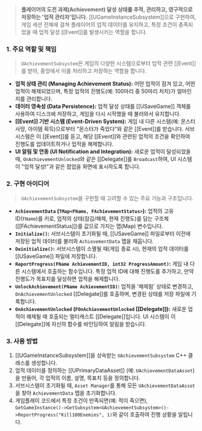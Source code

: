 > **플레이어의 도전 과제(Achievement) 달성 상태를 추적, 관리하고, 영구적으로 저장하는 '업적 관리자'입니다.** [[UGameInstanceSubsystem]]으로 구현하여, 게임 세션 전체에 걸쳐 플레이어의 업적 데이터를 유지하고, 특정 조건이 충족되었을 때 업적 달성 [[Event]]를 발생시키는 역할을 합니다.

### **1. 주요 역할 및 책임**
> `UAchievementSubsystem`은 게임의 다양한 시스템으로부터 업적 관련 [[Event]]를 받아, 중앙에서 이를 처리하고 저장하는 역할을 합니다.
* **업적 상태 관리 (Managing Achievement Status):**
    어떤 업적이 잠겨 있고, 어떤 업적이 해제되었으며, 특정 업적의 진행도(예: 100마리 중 50마리 처치)가 얼마인지를 관리합니다.
* **데이터 영속성 (Data Persistence):**
    업적 달성 상태를 [[USaveGame]] 객체를 사용하여 디스크에 저장하고, 게임을 다시 시작했을 때 불러와서 유지합니다.
* **[[Event]] 기반 시스템 (Event-Driven System):**
    게임 내 다른 시스템(예: 몬스터 사망, 아이템 획득)으로부터 "몬스터가 죽었다"와 같은 [[Event]]를 받습니다. 서브시스템은 이 [[Event]]를 듣고, 해당 [[Event]]와 관련된 업적의 조건을 확인하여 진행도를 업데이트하거나 업적을 해제합니다.
* **UI 알림 및 연동 (UI Notification and Integration):**
    새로운 업적이 달성되었을 때, `OnAchievementUnlocked`와 같은 [[Delegate]]를 `Broadcast`하여, UI 시스템이 "업적 달성!"과 같은 팝업을 화면에 표시하도록 합니다.

### **2. 구현 아이디어**
> `UAchievementSubsystem`을 구현할 때 고려할 수 있는 주요 기능과 구조입니다.
* **`AchievementData` (`TMap<FName, FAchievementStatus>`):**
    업적의 고유 ID(`FName`)를 키로, 업적의 상태(잠김/해제, 현재 진행도)를 담는 구조체([[FAchievementStatus]])를 값으로 가지는 맵(Map) 변수입니다.
* **`Initialize()`:**
    서브시스템이 초기화될 때, [[USaveGame]] 파일로부터 이전에 저장된 업적 데이터를 불러와 `AchievementData` 맵을 채웁니다.
* **`Deinitialize()`:**
    서브시스템이 소멸될 때(게임 종료 시), 현재의 업적 데이터를 [[USaveGame]] 파일에 저장합니다.
* **`ReportProgress(FName AchievementID, int32 ProgressAmount)`:**
    게임 내 다른 시스템에서 호출하는 함수입니다. 특정 업적 ID에 대해 진행도를 추가하고, 만약 진행도가 목표치를 달성하면 업적을 해제합니다.
* **`UnlockAchievement(FName AchievementID)`:**
    업적을 '해제됨' 상태로 변경하고, `OnAchievementUnlocked` [[Delegate]]를 호출하며, 변경된 상태를 저장 파일에 기록합니다.
* **`OnAchievementUnlocked` (`FOnAchievementUnlocked` [[Delegate]]):**
    새로운 업적이 해제될 때 호출되는 멀티캐스트 [[Delegate]]입니다. UI 시스템이 이 [[Delegate]]에 자신의 함수를 바인딩하여 알림을 받습니다.

### **3. 사용 방법**
1.  [[UGameInstanceSubsystem]]을 상속받는 `UAchievementSubsystem` C++ 클래스를 생성합니다.
2.  업적 데이터를 정의하는 [[UPrimaryDataAsset]] (예: `UAchievementDataAsset`)을 만들어, 각 업적의 이름, 설명, 목표치 등을 정의합니다.
3.  서브시스템이 초기화될 때, `Asset Manager`를 통해 모든 `UAchievementDataAsset`을 찾아 `AchievementData` 맵을 초기화합니다.
4.  게임플레이 코드에서 특정 조건이 만족되면(예: 적이 죽으면), `GetGameInstance()->GetSubsystem<UAchievementSubsystem>()->ReportProgress("Kill100Enemies", 1)`와 같이 호출하여 진행 상황을 알립니다.